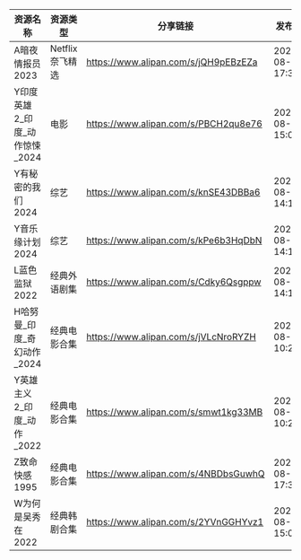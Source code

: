 | 资源名称                | 资源类型        | 分享链接                                 | 发布时间                |
| ------------------- | ----------- | ------------------------------------ | ------------------- |
| A暗夜情报员2023          | Netflix奈飞精选 | https://www.alipan.com/s/jQH9pEBzEZa | 2024-08-12 17:38:08 |
| Y印度英雄2_印度_动作惊悚_2024 | 电影          | https://www.alipan.com/s/PBCH2qu8e76 | 2024-08-12 15:08:12 |
| Y有秘密的我们2024         | 综艺          | https://www.alipan.com/s/knSE43DBBa6 | 2024-08-12 14:10:11 |
| Y音乐缘计划2024          | 综艺          | https://www.alipan.com/s/kPe6b3HqDbN | 2024-08-12 14:10:13 |
| L蓝色监狱2022           | 经典外语剧集      | https://www.alipan.com/s/Cdky6Qsgppw | 2024-08-12 14:10:10 |
| H哈努曼_印度_奇幻动作_2024   | 经典电影合集      | https://www.alipan.com/s/jVLcNroRYZH | 2024-08-12 10:22:07 |
| Y英雄主义2_印度_动作_2022   | 经典电影合集      | https://www.alipan.com/s/smwt1kg33MB | 2024-08-12 10:20:07 |
| Z致命快感1995           | 经典电影合集      | https://www.alipan.com/s/4NBDbsGuwhQ | 2024-08-12 17:38:09 |
| W为何是吴秀在2022         | 经典韩剧合集      | https://www.alipan.com/s/2YVnGGHYvz1 | 2024-08-12 15:06:08 |

